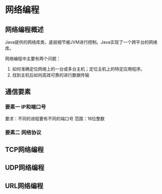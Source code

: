 # 网络编程

## 网络编程概述

Java提供的网络库类，底层细节被JVM进行控制。Java实现了一个跨平台的网络库。

网络编程中主要有两个问题：

1. 如何准确定位网络上的一台或多台主机；定位主机上的特定应用程序。
2. 找到主机后如何高效可靠的进行数据传输

## 通信要素

### 要素一 IP和端口号

要求：不同的进程要有不同的端口号
范围：16位整数

### 要素二 网络协议
## TCP网络编程

## UDP网络编程
## URL网络编程